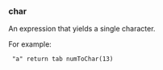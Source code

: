 ### char

An expression that yields a single character. 

For example:

<code><pre>
"a"
return
tab
numToChar(13)
</pre></code>


